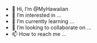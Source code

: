 - 👋 Hi, I’m @MyHawaiian
- 👀 I’m interested in ...
- 🌱 I’m currently learning ...
- 💞️ I’m looking to collaborate on ...
- 📫 How to reach me ...

<!---
MyHawaiian/MyHawaiian is a ✨ special ✨ repository because its `README.md` (this file) appears on your GitHub profile.
You can click the Preview link to take a look at your changes.
--->
